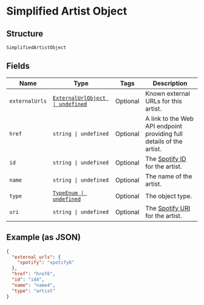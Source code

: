 
# Simplified Artist Object

## Structure

`SimplifiedArtistObject`

## Fields

| Name | Type | Tags | Description |
|  --- | --- | --- | --- |
| `externalUrls` | [`ExternalUrlObject \| undefined`](../../doc/models/external-url-object.md) | Optional | Known external URLs for this artist. |
| `href` | `string \| undefined` | Optional | A link to the Web API endpoint providing full details of the artist. |
| `id` | `string \| undefined` | Optional | The [Spotify ID](/documentation/web-api/concepts/spotify-uris-ids) for the artist. |
| `name` | `string \| undefined` | Optional | The name of the artist. |
| `type` | [`TypeEnum \| undefined`](../../doc/models/type-enum.md) | Optional | The object type. |
| `uri` | `string \| undefined` | Optional | The [Spotify URI](/documentation/web-api/concepts/spotify-uris-ids) for the artist. |

## Example (as JSON)

```json
{
  "external_urls": {
    "spotify": "spotify6"
  },
  "href": "href6",
  "id": "id4",
  "name": "name4",
  "type": "artist"
}
```

